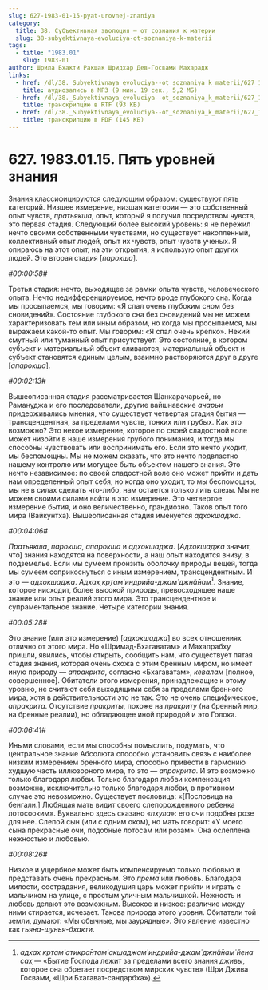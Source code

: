```yaml
---
slug: 627-1983-01-15-pyat-urovnej-znaniya
category:
  title: 38. Субъективная эволюция — от сознания к материи
  slug: 38-subyektivnaya-evoluciya-ot-soznaniya-k-materii
tags:
  - title: "1983.01"
    slug: 1983-01
author: Шрила Бхакти Ракшак Шридхар Дев-Госвами Махарадж
links:
  - href: /dl/38._Subyektivnaya_evoluciya--ot_soznaniya_k_materii/627_1983.01.15_SridharMj_Pyat_urovney_znaniya.mp3
    title: аудиозапись в MP3 (9 мин. 19 сек., 5,2 МБ)
  - href: /dl/38._Subyektivnaya_evoluciya--ot_soznaniya_k_materii/627_1983.01.15_SridharMj_Pyat_urovney_znaniya.rtf
    title: транскрипцию в RTF (93 КБ)
  - href: /dl/38._Subyektivnaya_evoluciya--ot_soznaniya_k_materii/627_1983.01.15_SridharMj_Pyat_urovney_znaniya.pdf
    title: транскрипцию в PDF (145 КБ)
---
```


# 627. 1983.01.15. Пять уровней знания

Знания классифицируются следующим образом: существуют пять категорий. Низшее измерение, низшая категория — это собственный опыт чувств, *пратьякша*, опыт, который я получил посредством чувств, это первая стадия. Следующий более высокий уровень: я не пережил нечто своими собственными чувствами, но существует накопленный, коллективный опыт людей, опыт их чувств, опыт чувств ученых. Я опираюсь на этот опыт, на эти открытия, я использую опыт других людей. Это вторая стадия [*парокша*].

*#00:00:58#*

Третья стадия: нечто, выходящее за рамки опыта чувств, человеческого опыта. Нечто недифференцируемое, нечто вроде глубокого сна. Когда мы просыпаемся, мы говорим: «Я спал очень глубоким сном без сновидений». Состояние глубокого сна без сновидений мы не можем характеризовать тем или иным образом, но когда мы просыпаемся, мы выражаем какой-то опыт. Мы говорим: «Я спал очень крепко». Некий смутный или туманный опыт присутствует. Это состояние, в котором субъект и материальный объект сливаются, материальный объект и субъект становятся единым целым, взаимно растворяются друг в друге [*апарокша*].

*#00:02:13#*

Вышеописанная стадия рассматривается Шанкарачарьей, но Рамануджа и его последователи, другие вайшнавские *ачарьи* придерживались мнения, что существует четвертая стадия бытия — трансцендентная, за пределами чувств, тонких или грубых. Как это возможно? Это некое измерение, которое по своей сладостной воле может низойти в наше измерения грубого понимания, и тогда мы способны чувствовать или воспринимать его. Если это нечто уходит, мы беспомощны. Мы не можем сказать, что это нечто подвластно нашему контролю или могущее быть объектом нашего знания. Это нечто независимое: по своей сладостной воле оно может прийти и дать нам определенный опыт себя, но когда оно уходит, то мы беспомощны, мы не в силах сделать что-либо, нам остается только лить слезы. Мы не можем своими силами войти в это измерение. Это четвертое измерение бытия, и оно величественно, грандиозно. Таков опыт того мира (Вайкунтха). Вышеописанная стадия именуется *адхокшаджа*.

*#00:04:06#*

*Пратьякша*, *парокша*, *апарокша* и *адхокшаджа*. [*Адхокшаджа* значит, что] знания находятся на поверхности, а наш опыт находится внизу, в подземелье. Если мы сумеем пронзить оболочку природы вещей, тогда мы сумеем соприкоснуться с иным измерением, трансцендентным. И это — *адхокшаджа*. *Адхах̣ кр̣там̇ индрийа-джам̇ джн̃а̄нам̇*[^_ftn1]. Знание, которое нисходит, более высокой природы, превосходящее наше знание или опыт реалий этого мира. Это трансцендентное и супраментальное знание. Четыре категории знания.

*#00:05:28#*

Это знание (или это измерение) [*адхокшаджа*] во всех отношениях отлично от этого мира. Но «Шримад-Бхагаватам» и Махапрабху пришли, явились, чтобы открыть, сообщить нам, что существует пятая стадия знания, которая очень схожа с этим бренным миром, но имеет иную природу — *апракрита*, согласно «Бхагаватам», *кевалам* [полное, совершенное]. Обитатели этого измерения, принадлежащие к этому уровню, не считают себя выходящими себя за пределами бренного мира, хотя в действительности это не так. Это не очень специфическое, *апракрита*. Отсутствие *пракриты*, похоже на *пракриту* (на бренный мир, на бренные реалии), но обладающее иной природой и это Голока.

*#00:06:41#*

Иными словами, если мы способны помыслить, подумать, что центральное знание Абсолюта способно установить связь с наиболее низким измерением бренного мира, способно привести в гармонию худшую часть иллюзорного мира, то это — *апракрита*. И это возможно только благодаря любви. Только благодаря любви компенсация возможна, исключительно только благодаря любви, в противном случае это невозможно. Существует пословица: «[Пословица на бенгали.] Любящая мать видит своего слепорожденного ребенка лотосооким». Буквально здесь сказано «*пхула*»: его очи подобны розе для нее. Слепой сын (или с одним оком), но мать говорит: «У моего сына прекрасные очи, подобные лотосам или розам». Она ослеплена нежностью и любовью.

*#00:08:26#*

Низкое и ущербное может быть компенсируемо только любовью и представать очень прекрасным. Это *према* или любовь. Благодаря милости, сострадания, великодушия царь может прийти и играть с мальчиком на улице, с простым уличным мальчишкой. Нежность и любовь делают это возможным. Высокое и низкое: различие между ними стирается, исчезает. Такова природа этого уровня. Обитатели той земли, думают: «Мы обычные, мы заурядные». Это явление известно как *гьяна-шунья-бхакти*.



[^_ftn1]: *адхах̣ кр̣там̇ атикра̄нтам̇ акш̣аджам̇ индрийа-джам̇ джн̃а̄нам̇ йена сах̣* — «Бытие Господа лежит за пределами всего знания *дживы*, которое она обретает посредством мирских чувств» (Шри Джива Госвами, «Шри Бхагават-сандарбха»).

